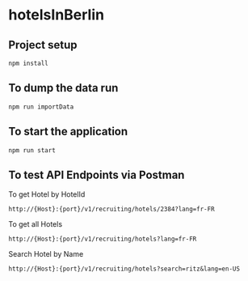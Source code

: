 # hotelsInBerlin

## Project setup

```
npm install
```

## To dump the data run

```
npm run importData
```

## To start the application

```
npm run start
```

## To test API Endpoints via Postman

To get Hotel by HotelId

```
http://{Host}:{port}/v1/recruiting/hotels/2384?lang=fr-FR
```

To get all Hotels

```
http://{Host}:{port}/v1/recruiting/hotels?lang=fr-FR
```

Search Hotel by Name

```
http://{Host}:{port}/v1/recruiting/hotels?search=ritz&lang=en-US
```
